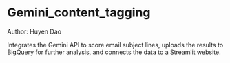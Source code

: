 # Gemini_content_tagging
Author: Huyen Dao

Integrates the Gemini API to score email subject lines, uploads the results to BigQuery for further analysis, and connects the data to a Streamlit website.
